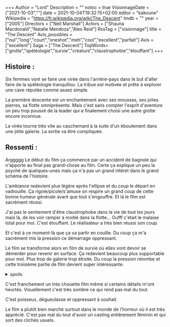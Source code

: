 +++
Author = "Lord"
Description = ""
notoc = true
VisionnageDate = ["2021-10-03",""]
date = 2021-10-04T19:32:15+02:00
editor = "kakoune"
Wikipedia = "https://fr.wikipedia.org/wiki/The_Descent"
Imdb = ""
year = ["2005"]
Directors = ["Neil Marshall"]
Actors = ["Shauna Macdonald","Natalie Mendoza","Alex Reid"]
RssTag = ["visionnage"]
title = "The Descent"
Avis_possibles = ["nul","long","court","oneshot","meh","cool","excellent","parfait"]
Avis = ["excellent"] 
Saga = ["The Descent"]
TopWords=["grotte","spéléologie","survie","créature","claustrophobie","étouffant"]
+++
## Histoire :
Six femmes vont se faire une virée dans l'arrière-pays dans le but d'aller faire de la spéléologie tranquillou.
La tribue est motivée et prête à explorer une cave réputée comme assez simple.

La première descente est un enchantement avec ses mousses, ses jolies pierres, sa flotte omniprésente.
Mais c'est sans compter l'esprit d'aventure un peu trop poussé de la leader qui a finalement choisi une autre grotte encore inconnue.

La virée tourne très vite au cauchemard à la suite d'un éboulement dans une ptite galerie.
La sortie va être compliquée.

## Ressenti :
Arggggg
Le début du film ça commence par un accident de bagnole qui n'apporte au final pas grand-chose au film.
Certe ça explique un peu la psyché de quelques-unes mais ça n'a pas un grand intéret dans le grand schéma de l'histoire.

L'ambiance redevient plus légère après l'ellipse et du coup le départ en vadrouille.
Ça rigole/picole/s'amuse on respire un grand coup de cette bonne humeur générale avant que tout s'engouffre.
Et là le film est sacrément réussi.

J'ai pas le sentiement d'être claustrophobe dans la vie de tout les jours mais là, de les voir ramper à moitié dans la flotte…
Oufff c'était le malaise total pour moi.
C'est étouffant.
Le réalisateur a très bien réussi son coup.

Et c'est à ce moment-là que ça va partir en couille.
Du coup ça m'a sacrément mis la pression ce démarrage oppressant.

Le film se transforme alors en film de survie où elles vont devoir se démerder pour revenir en surface.
Ça redevient beaucoup plus supportable pour moi.
Plus trop de galerie trop étroite.
Du coup la pression retombe et cette troisième partie de film devient super intéressante.

<details><summary>spoils</summary>

Par-contre, là on arrive à une quatrième partie où on se rend compte que la caverne est habitée par des humanoïdes ayant évolués pour vivre dans le noir total.
Et là c'est assez étrange parcequ'effectivement ils sont tout blanchâtre, aveugle, soit-disant une ouïe et un odorat surdéveloppés.
Pourquoi pas, mais on comprend vite, qu'ils vont en surface pour chasser des bestiaux.
Dans ce cas pourquoi sont-ils comme ça ?
Mouai.

Et puis leur sens surdéveloppés, c'est du pipeau total.
Les bestiaux à plusieurs reprises se trouvent à quelques centimètres des meufs sans les sentir ni les entendre ?
Mouai mouai mouai.
J'ai un peu de mal à accrocher à ça malheureusement.
Ça m'a un peu sorti du bousin.
Tu as rompu le contrat film.

Bref, je suis un poil déçu de ses créatures mais ça reste quand même sympa à regarder.
Le film aurait pu s'en passer mais c'est pas non plus pourri.
Ça nécessiterait juste quelques ptits ajustements.

La fin est par contre pas mal surprenante.
Et d'ailleurs j'ai vu que la fin usienne est différente :
En gros à la toute fin il n'en reste plus qu'une, elle tombe dans un trou, se relève, parvient à trouver la sortie et s'échappe.
Elle retrouve la voiture.
Puis elle se tourne et revoit son amie morte dans la voiture et là pouf elle se réveille.
En fait en tombant elle s'est foutue dans les vapes et rêvait.
Finalement, elle reste perdue dans sa grotte et hallucine avec sa gamine.

La version usienne est identique à ceci près que … bha elle ne se réveille pas une deuxième fois, elle est réellement parvenue à s'enfuire de son trou.
Cette fin est bien moins surprenante mais le marché US n'est pas paré pour supporter ça.
</details>

C'est franchement un très chouette film même si certains détails m'ont heurtés.
Visuellement c'est très sombre ce qui rend pas mal du tout.

C'est poisseux, dégueulasse et oppressant à souhait.

Le film a plutôt bien marché surtout dans le monde de l'horreur où il est très apprécié.
C'est pas mal du tout d'avoir un casting entièrement féminin et qui sort des clichés usuels.
